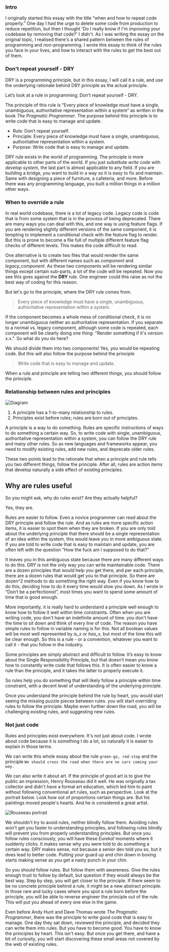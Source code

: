 ### Intro

I originally started this essay with the title “when and how to repeat code properly.” One day I had the urge to delete some code from production to reduce repetition, but then I thought 'Do I really know if I'm improving your codebase by removing that code?' I didn't. As I was writing the essay on the original topic, I realised there's a shared pattern between the rules of programming and non-programming. I wrote this essay to think of the rules you face in your lives, and how to interact with the rules to get the best out of them.
  

### Don't repeat yourself - DRY

DRY is a programming principle, but in this essay, I will call it a rule, and use the underlying rationale behind DRY principle as the actual principle.

Let’s look at a rule in programming; Don’t repeat yourself - DRY.

The principle of this rule is “Every piece of knowledge must have a single, unambiguous, authoritative representation within a system” as written in the book _The Pragmatic Programmer_. The purpose behind this principle is to write code that is easy to manage and update.

- Rule: Don’t repeat yourself.
- Principle: Every piece of knowledge must have a single, unambiguous, authoritative representation within a system.
- Purpose: Write code that is easy to manage and update.

DRY rule exists in the world of programming. The principle is more applicable to other parts of the world. If you just substitute *write code* with *develop system*, the last part is almost applicable to any field. If you are building a bridge, you want to build in a way so it is easy to fix and maintain. Same with designing a piece of furniture, a cafeteria, and more. Before there was any programming language, you built a million things in a million other ways.

### When to override a rule

In real world codebase, there is a lot of legacy code. Legacy code is code that is from some system that is in the process of being deprecated. There are many ways you can deal with this, and one way is using feature flags. If you are rendering slightly different versions of the same component, it is tempting to implement a conditional check with the feature flag to render. But this is prone to become a file full of multiple different feature flag checks of different levels. This makes the code difficult to read.

One alternative is to create two files that would render the same component, but with different names such as *component* and *legacy_component*. As these two components will be rendering similar things except certain sub-parts, a lot of the code will be repeated. Now you see this goes against the **DRY** rule. One engineer could this raise as not the best way of coding for this reason.

But let's go to the principle, where the DRY rule comes from. 
> Every piece of knowledge must have a single, unambiguous, authoritative representation within a system.

If the component becomes a whole mess of conditional check, it is no longer unambiguous neither an authoritative representation. If you separate to a normal vs. legacy component, although some code is repeated, each component will be clearly doing one thing: "Render something if it's version x.x.". So what do you do here?

We should divide them into two components! Yes, you would be repeating code.  But this will also follow the purpose behind the principle
> Write code that is easy to manage and update.

When a rule and principle are telling two different things, you should follow the principle.

### Relationship between rules and principles

![Diagram](https://drive.google.com/file/d/1yPva6h_YrvmiP_fPAlkOiJJxrzYxrLw6/view?usp=sharing)

1. A principle has a 1-to-many relationship to rules.
2. Principles exist before rules; rules are born out of principles.

A principle is a way to do something. Rules are specific instructions of ways to do something a certain way. So, to write code with single, unambiguous, authoritative representation within a system, you can follow the DRY rule and many other rules. So as new languages and frameworks appear, you need to modify existing rules, add new rules, and deprecate older rules.

These two points lead to the rationale that when a principle and rule tells you two different things, follow the principle. After all, rules are action items that develop naturally a side effect of existing principles.

## Why are rules useful

So you might ask, why do rules exist? Are they actually helpful?

Yes, they are.

Rules are easier to follow. Even a novice programmer can read about the DRY principle and follow the rule. And as rules are more specific action items, it is easier to spot them when they are broken. If you are only told about the underlying principle that there should be a single representation of an idea within the system, this would leave you in more ambiguous state. If you are told to write code that is easy to maintain and update, you are often left with the question “How the fuck am I supposed to do that?”

It leaves you in this ambiguous state because there are many different ways to do this. DRY is not the only way you can write maintainable code. There are a dozen principles that would help you get there, and per each principle, there are a dozen rules that would get you to that principle. So there are dozen^2 methods to do something the right way. Even if you know how to do this, deciding how to do it every time would slow you down. As I wrote in “Don’t be a perfectionist”, most times you want to spend some amount of time that is good enough.

More importantly, it is really hard to understand a principle well enough to know how to follow it well within time constraints. Often when you are writing code, you don't have an indefinite amount of time. you don't have the time to sit down and think of every line of code. The reason you have simple rules to follow in variable naming is for this. Not all boolean values will be most well represented by *is_x* or *has_x*, but most of the time this will be clear enough. So this is a rule - or a convention, whatever you want to call it - that you follow in the industry.

Some principles are simply abstract and difficult to follow. It’s easy to know about the Single Responsibility Principle, but that doesn’t mean you know how to constantly write code that follows this. It is often easier to know a rule than the principle, and it takes the latter to properly execute it.

So rules help you do something that will likely follow a principle within time constraint, with a decent level of understanding of the underlying principle.

Once you understand the principle behind the rule by heart, you would start seeing the missing puzzle pieces between rules. you will start overriding rules to follow the principle. Maybe even further down the road, you will be challenging existing rules, and suggesting new rules.


### Not just code

Rules and principles exist everywhere. It's not just about code. I wrote about code because it is something I do a lot, so naturally it is easier to explain in those terms.

We can write this whole essay about the rule `green-go, red-stop` and the principle `We should cross the road when there are no cars coming your way.`

We can also write it about art. If the principle of good art is to give the public an impression, Henry Rousseau did it well. He was originally a tax collector and didn't have a formal art education, which led him to paint without following conventional art rules, such as perspective.
Look at the portrait below. Look how out of proportions certain things are. But his paintings moved people's hearts. And he is considered a great artist.


![Rousseau portrait](https://drive.google.com/uc?export=view&id=1yPva6h_YrvmiP_fPAlkOiJJxrzYxrLw6)



We shouldn't try to avoid rules, neither blindly follow them. Avoiding rules won't get you faster to understanding principles, and following rules blindly will prevent you from properly understanding principles. But once you follow rules consciously, you will have these *Eureka!* moments where it suddenly clicks. It makes sense why you were told to do something a certain way. DRY makes sense, not because a senior dev told you so, but it does lead to better code. Putting your guard up and chin down in boxing starts making sense as you get a nasty punch in your chin.

So you should follow rules. But follow them with awareness. Give the rules enough trust to follow by default, but question if they would always be the best way. Step by step, you will get closer to the principle. If there seem to be no concrete principle behind a rule, it might be a new abstract principle. In those rare and lucky cases where you spot a rule born before the principle, you will be able to reverse engineer the principle out of the rule. This will put you ahead of every one else in the game.

Even before Andy Hunt and Dave Thomas wrote *The Pragmatic Programmer*, there was the principle to write good code that is easy to manage. One day they sat down, reviewed the principle, and decided they can write them into rules. But you have to become good. You have to know the principles by heart. This isn't easy. But once you get there, and have a bit of curiosity, you will start discovering these small areas not covered by the web of existing rules.